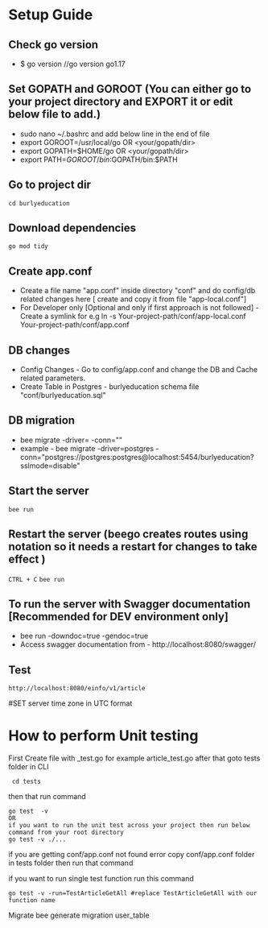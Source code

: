 #   Setup Guide

## Check go version
* $ go version   //go version go1.17

## Set GOPATH and GOROOT (You can either go to your project directory and EXPORT it or edit below file to add.)
* sudo nano ~/.bashrc and add below line in the end of file
* export GOROOT=/usr/local/go   OR <your/gopath/dir> 
* export GOPATH=$HOME/go OR <your/gopath/dir>
* export PATH=$GOROOT/bin:$GOPATH/bin:$PATH

## Go to project dir

```cd burlyeducation```

## Download dependencies

```go mod tidy```

## Create app.conf
* Create a file name "app.conf" inside directory "conf" and do config/db related changes here [ create and copy it from file "app-local.conf"]
* For Developer only [Optional and only if first approach is not followed] - Create a symlink for e.g ln -s Your-project-path/conf/app-local.conf Your-project-path/conf/app.conf

## DB changes
* Config Changes - Go to config/app.conf and change the DB and Cache related parameters. 
* Create Table in Postgres - burlyeducation schema file "conf/burlyeducation.sql"

## DB migration
* bee migrate -driver=<DRIVERNAME> -conn="<CONNECTION-STRING>"
* example - bee migrate -driver=postgres -conn="postgres://postgres:postgres@localhost:5454/burlyeducation?sslmode=disable"

## Start the server 

```bee run```

## Restart the server (beego creates routes using notation so it needs a restart for changes to take effect )

```CTRL + C```
```bee run```

## To run the server with Swagger documentation [Recommended for DEV environment only]
* bee run -downdoc=true -gendoc=true
* Access swagger documentation from - http://localhost:8080/swagger/

## Test

```http://localhost:8080/einfo/v1/article```

#SET server time zone in UTC format



# How to perform Unit testing

 First Create file with _test.go for example article_test.go after that goto tests folder in CLI 

 ```
  cd tests 
 
 ```

then that run command 

``` 
go test  -v 
OR  
if you want to run the unit test across your project then run below command from your root directory
go test -v ./...

``` 

if you are getting conf/app.conf not found error copy conf/app.conf folder in tests folder then run that command 

if you want to run single test function run this command 

```
go test -v -run=TestArticleGetAll #replace TestArticleGetAll with our function name

```

Migrate 
bee generate migration user_table